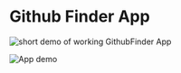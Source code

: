 # Github Finder App


![short demo of working GithubFinder App](https://raw.githubusercontent.com/joeybronzoni/GithubFinder/master/GithubFinder.gif?raw=true)


![App demo](https://github.com/joeybronzoni/GithubFinder/blob/master/GithubFinder.gif?raw=true)
